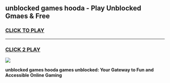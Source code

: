 
## unblocked games hooda - Play Unblocked Gmaes & Free
<h3>
<a href="https://premium.freeplayer.one?title=unblocked_games_hooda&ref=19F">CLICK TO PLAY</a></h3>
<hr>

<h3>
<a href="https://premium.freeplayer.one?title=unblocked_games_hooda&ref=19F">CLICK 2 PLAY</a>
  
</h3>

<a href="https://premium.freeplayer.one?title=unblocked_games_hooda&ref=19F/"><img src="https://clearcache.store/games.png"></a>


**unblocked games hooda games unblocked: Your Gateway to Fun and Accessible Online Gaming**
